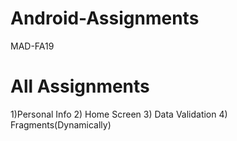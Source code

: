 # Android-Assignments
MAD-FA19

# All Assignments

1)Personal Info
2) Home Screen
3) Data Validation
4) Fragments(Dynamically)
